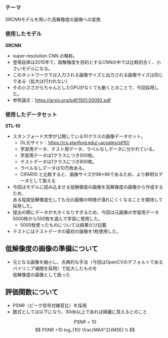 ### テーマ

SRCNNモデルを用いた高解像度の画像への変換

### 使用したモデル

**SRCNN**

* super-resolution CNN の略称。
* 登場自体は2015年で、超解像度を目的とするCNNの中では比較的古く、小さいモデルになる。
* このネットワークでは入力される画像サイズと出力される画像サイズは同じである（拡大は行われない）
* その小ささからちゃんとしたGPUがなくても動くとのことで、今回採用した。
* 参照論文：https://arxiv.org/pdf/1501.00092.pdf

### 使用したデータセット

**STL-10**

* スタンフォード大学が公開している10クラスの画像データセット。
  * DL元サイト：https://cs.stanford.edu/~acoates/stl10/
  * 学習用データ、テスト用データ、ラベルなしデータに分かれている。
  * 学習用データは1クラスにつき500枚。
  * テストデータは1クラスにつき800枚。
  * ラベルなしデータは10万枚ある。
  * CIFAR10 と比較すると、画像サイズが96×96であるため、より鮮明なデータとして扱える 
* 今回はモデルに読み込ませる低解像度の画像を高解像度の画像から作成するため、<br>ある程度低解像度化しても元の画像の特徴が潰れにくくなることを期待して採用した。
* 提出の際にデータが大きくなりすぎるため、今回は元画像の学習用データ5000枚から500枚を選んで学習に使用した。
  * 5000枚使ったものについては結果だけ記載
* テストにはテストデータの最初の画像を1枚使用した。


## 低解像度の画像の準備について

* 元となる画像を縮小し、古典的な手法（今回はOpenCVのデフォルトであるバイリニア補間を採用）で拡大したものを<br>低解像度の画像として扱った

## 評価関数について

* PSNR（ピーク信号対雑音比）を採用
* 数式としては以下になり、30db以上であれば綺麗に見えるとのこと

$$ PSNR = 10 $$
$$ PSNR =10 log_{10} \frac{MAX^2}{MSE} \\ $$
